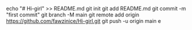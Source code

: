echo "# Hi-girl" >> README.md 
git init 
git add README.md 
git commit -m "first commit" 
git branch -M main 
git remote add origin https://github.com/fawzinice/Hi-girl.git
 git push -u origin main
e
